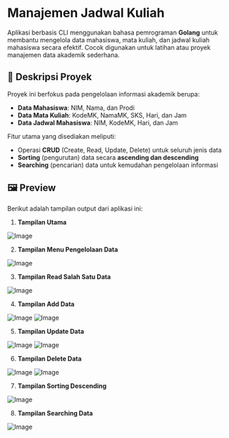 # Manajemen Jadwal Kuliah

Aplikasi berbasis CLI menggunakan bahasa pemrograman **Golang** untuk membantu mengelola data mahasiswa, mata kuliah, dan jadwal kuliah mahasiswa secara efektif. Cocok digunakan untuk latihan atau proyek manajemen data akademik sederhana.

## 📌 Deskripsi Proyek

Proyek ini berfokus pada pengelolaan informasi akademik berupa:

- **Data Mahasiswa**: NIM, Nama, dan Prodi
- **Data Mata Kuliah**: KodeMK, NamaMK, SKS, Hari, dan Jam
- **Data Jadwal Mahasiswa**: NIM, KodeMK, Hari, dan Jam

Fitur utama yang disediakan meliputi:
- Operasi **CRUD** (Create, Read, Update, Delete) untuk seluruh jenis data
- **Sorting** (pengurutan) data secara **ascending dan descending**
- **Searching** (pencarian) data untuk kemudahan pengelolaan informasi

## 🖼️ Preview

Berikut adalah tampilan output dari aplikasi ini:

1. **Tampilan Utama**

![Image](https://github.com/user-attachments/assets/8ade2baa-eb42-4901-a521-0f3135e7b5c6)

2. **Tampilan Menu Pengelolaan Data**

![Image](https://github.com/user-attachments/assets/3130012e-7aa0-4229-90a9-29dab2984d01)

3. **Tampilan Read Salah Satu Data**

![Image](https://github.com/user-attachments/assets/9db0eda0-52f2-4522-b5d3-51bd22cfa60d)

4. **Tampilan Add Data**

![Image](https://github.com/user-attachments/assets/d3d4743e-c3e1-4ed9-b217-3496c9404933)
![Image](https://github.com/user-attachments/assets/69c4ff8f-ce53-495a-8aa6-f34316ff1a97)

5. **Tampilan Update Data**

![Image](https://github.com/user-attachments/assets/de954a7d-43e3-4895-884b-8b8d47e25f02)
![Image](https://github.com/user-attachments/assets/a6020db0-2f18-4ad7-a6f4-47e10524b49d)

6. **Tampilan Delete Data**

![Image](https://github.com/user-attachments/assets/a203b375-d560-4396-a3d7-f54299fd6e05)
![Image](https://github.com/user-attachments/assets/5b5aab30-8451-4fe8-bce4-28928ab4c4fb)

7. **Tampilan Sorting Descending**

![Image](https://github.com/user-attachments/assets/2ade4478-786b-4c40-8919-70558bee012b)

8. **Tampilan Searching Data**

![Image](https://github.com/user-attachments/assets/d6edad60-c43b-4bc0-9a9f-b801fabebee0)